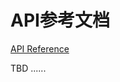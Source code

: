 API参考文档
=========

[API Reference](https://developers.google.com/protocol-buffers/docs/reference/overview)

TBD ......